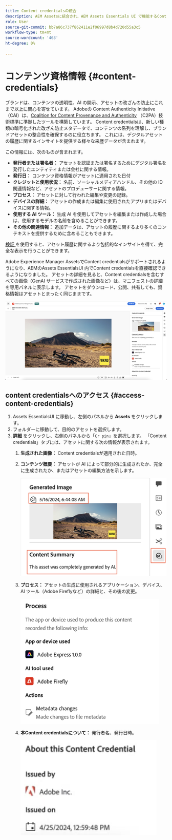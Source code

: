 ```yaml
---
title: Content credentialsの統合
description: AEM Assetsに統合され、AEM Assets Essentials UI で機能するContent credentialsを使用すると、アセットの作成方法や誰がアセットの作成に関与したかなど、アセットの履歴にコンテキストを提供できます。 デジタルコンテンツの栄養ラベルと同様、Content credentialsは透明性を高め、オーディエンスとの信頼を構築するのに役立ちます。
role: User
source-git-commit: bb7a86c737f862411e2f06997d8b4d720d55a3c5
workflow-type: tm+mt
source-wordcount: '463'
ht-degree: 0%

---
```



# コンテンツ資格情報 {#content-credentials}

ブランドは、コンテンツの透明性、AI の開示、アセットの改ざんの防止にこれまで以上に関心を寄せています。 Adobeの Content Authenticity Initiative （CAI）は、[Coalition for Content Provenance and Authenticity](https://c2pa.org/specifications/specifications/1.1/specs/C2PA_Specification.html#_trust_model) （C2PA）技術標準に準拠したツールを構築しています。 Content credentialsは、新しい種類の暗号化された改ざん防止メタデータで、コンテンツの系列を理解し、ブランドアセットの整合性を確保するのに役立ちます。 これには、デジタルアセットの履歴に関するインサイトを提供する様々な来歴データが含まれます。

この情報には、次のものが含まれます。

* **発行者または署名者：** アセットを認証または署名するためにデジタル署名を発行したエンティティまたは会社に関する情報。
* **発行日：** コンテンツ資格情報がアセットに適用された日付
* **クレジットと使用状況：** 名前、ソーシャルメディアハンドル、その他の ID 関連情報など、アセットのプロデューサーに関する情報。
* **プロセス：** アセットに対して行われた編集や変更の記録。
* **デバイスの詳細：** アセットの作成または編集に使用されたアプリまたはデバイスに関する情報。
* **使用する AI ツール：** 生成 AI を使用してアセットを編集または作成した場合は、使用するモデルの名前を含めることができます。
* **その他の関連情報：** 追加データは、アセットの履歴に関するより多くのコンテキストを提供するために含めることもできます。

[ 検証 ](https://contentcredentials.org/verify) を使用すると、アセット履歴に関するより包括的なインサイトを得て、完全な表示を行うことができます。

Adobe Experience Manager AssetsでContent credentialsがサポートされるようになり、AEMのAssets EssentialsUI 内でContent credentialsを直接確認できるようになりました。 アセットの詳細を見ると、Content credentialsを含むすべての画像（GenAI サービスで作成された画像など）は、マニフェストの詳細を専用パネルに表示します。 アセットをダウンロード、公開、共有しても、資格情報はアセットとまったく同じままです。

![assetss](/help/using/assets/content-credentials.png)

## content credentialsへのアクセス {#access-content-credentials}

1. Assets EssentialsUI に移動し、左側のパネルから **Assets** をクリックします。
1. フォルダーに移動して、目的のアセットを選択します。
1. **詳細** をクリックし、右側のパネルから「`Cr pin`」を選択します。 「Content credentials」タブには、アセットに関する次の情報が表示されます。
   1. **生成された画像：** Content credentialsが適用された日時。
   1. **コンテンツ概要：** アセットが AI によって部分的に生成されたか、完全に生成されたか、またはアセットの編集方法を示します。

      ![ コンテンツの概要 ](/help/using/assets/content-credentials1.png)
   1. **プロセス：** アセットの生成に使用されるアプリケーション、デバイス、AI ツール（Adobe Fireflyなど）の詳細と、その後の変更。

      ![ プロセス ](/help/using/assets/CR-Process.png)
   1. **本Content credentialsについて：** 発行者名、発行日時。

      ![ 発行者 ](/help/using/assets/CR-issuer.png)